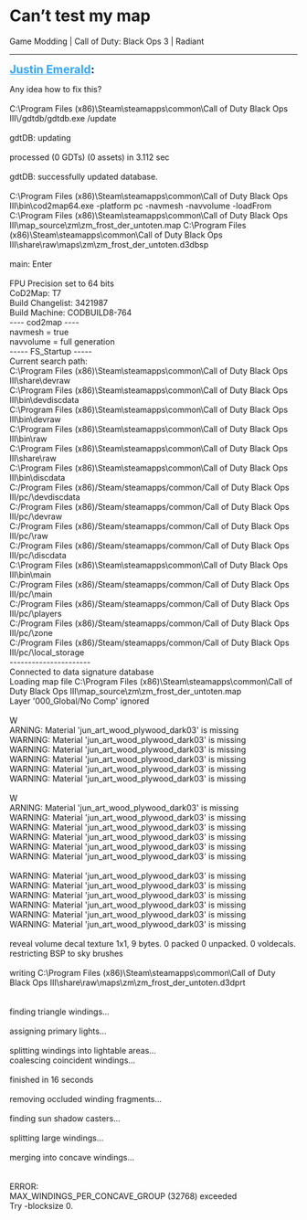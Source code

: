 # Can’t test my map
Game Modding | Call of Duty: Black Ops 3 | Radiant

---
<strong style="font-size: 1.4em;"><span style="text-decoration: underline;text-decoration-color: #34a7f9;"><span style="color:#34a7f9;">Justin Emerald</span></span>:</strong>

<p>Any idea how to fix this?<br /><br />C:\Program Files (x86)\Steam\steamapps\common\Call of Duty Black Ops III\/gdtdb/gdtdb.exe /update<br /><br />gdtDB: updating<br /><br />processed (0 GDTs) (0 assets) in 3.112 sec<br /><br />gdtDB: successfully updated database.<br /><br />C:\Program Files (x86)\Steam\steamapps\common\Call of Duty Black Ops III\bin\cod2map64.exe -platform pc -navmesh -navvolume -loadFrom C:\Program Files (x86)\Steam\steamapps\common\Call of Duty Black Ops III\map_source\zm\zm_frost_der_untoten.map C:\Program Files (x86)\Steam\steamapps\common\Call of Duty Black Ops III\share\raw\maps\zm\zm_frost_der_untoten.d3dbsp<br /><br />main: Enter<br /><br />FPU Precision set to 64 bits<br />CoD2Map: T7<br />Build Changelist: 3421987<br />Build Machine: CODBUILD8-764<br />---- cod2map ----<br />navmesh = true<br />navvolume = full generation<br />----- FS_Startup -----<br />Current search path:<br />C:\Program Files (x86)\Steam\steamapps\common\Call of Duty Black Ops III\share\devraw<br />C:\Program Files (x86)\Steam\steamapps\common\Call of Duty Black Ops III\bin\devdiscdata<br />C:\Program Files (x86)\Steam\steamapps\common\Call of Duty Black Ops III\bin\devraw<br />C:\Program Files (x86)\Steam\steamapps\common\Call of Duty Black Ops III\bin\raw<br />C:\Program Files (x86)\Steam\steamapps\common\Call of Duty Black Ops III\share\raw<br />C:\Program Files (x86)\Steam\steamapps\common\Call of Duty Black Ops III\bin\discdata<br />C:/Program Files (x86)/Steam/steamapps/common/Call of Duty Black Ops III/pc/\devdiscdata<br />C:/Program Files (x86)/Steam/steamapps/common/Call of Duty Black Ops III/pc/\devraw<br />C:/Program Files (x86)/Steam/steamapps/common/Call of Duty Black Ops III/pc/\raw<br />C:/Program Files (x86)/Steam/steamapps/common/Call of Duty Black Ops III/pc/\discdata<br />C:\Program Files (x86)\Steam\steamapps\common\Call of Duty Black Ops III\bin\main<br />C:/Program Files (x86)/Steam/steamapps/common/Call of Duty Black Ops III/pc/\main<br />C:/Program Files (x86)/Steam/steamapps/common/Call of Duty Black Ops III/pc/\players<br />C:/Program Files (x86)/Steam/steamapps/common/Call of Duty Black Ops III/pc/\zone<br />C:/Program Files (x86)/Steam/steamapps/common/Call of Duty Black Ops III/pc/\local_storage<br />----------------------<br />Connected to data signature database<br />Loading map file C:\Program Files (x86)\Steam\steamapps\common\Call of Duty Black Ops III\map_source\zm\zm_frost_der_untoten.map<br />Layer &#39;000_Global/No Comp&#39; ignored<br /><br />W<br />ARNING: Material &#39;jun_art_wood_plywood_dark03&#39; is missing<br />WARNING: Material &#39;jun_art_wood_plywood_dark03&#39; is missing<br />WARNING: Material &#39;jun_art_wood_plywood_dark03&#39; is missing<br />WARNING: Material &#39;jun_art_wood_plywood_dark03&#39; is missing<br />WARNING: Material &#39;jun_art_wood_plywood_dark03&#39; is missing<br />WARNING: Material &#39;jun_art_wood_plywood_dark03&#39; is missing<br /><br />W<br />ARNING: Material &#39;jun_art_wood_plywood_dark03&#39; is missing<br />WARNING: Material &#39;jun_art_wood_plywood_dark03&#39; is missing<br />WARNING: Material &#39;jun_art_wood_plywood_dark03&#39; is missing<br />WARNING: Material &#39;jun_art_wood_plywood_dark03&#39; is missing<br />WARNING: Material &#39;jun_art_wood_plywood_dark03&#39; is missing<br />WARNING: Material &#39;jun_art_wood_plywood_dark03&#39; is missing<br /><br />WARNING: Material &#39;jun_art_wood_plywood_dark03&#39; is missing<br />WARNING: Material &#39;jun_art_wood_plywood_dark03&#39; is missing<br />WARNING: Material &#39;jun_art_wood_plywood_dark03&#39; is missing<br />WARNING: Material &#39;jun_art_wood_plywood_dark03&#39; is missing<br />WARNING: Material &#39;jun_art_wood_plywood_dark03&#39; is missing<br />WARNING: Material &#39;jun_art_wood_plywood_dark03&#39; is missing<br /><br />reveal volume decal texture 1x1, 9 bytes. 0 packed 0 unpacked. 0 voldecals.<br />restricting BSP to sky brushes<br /><br />writing C:\Program Files (x86)\Steam\steamapps\common\Call of Duty Black Ops III\share\raw\maps\zm\zm_frost_der_untoten.d3dprt<br /><br /><br />finding triangle windings...<br /><br />assigning primary lights...<br /><br />splitting windings into lightable areas...<br />coalescing coincident windings...<br /><br />finished in 16 seconds<br /><br />removing occluded winding fragments...<br /><br />finding sun shadow casters...<br /><br />splitting large windings...<br /><br />merging into concave windings...<br /><br /><br />ERROR:<br />MAX_WINDINGS_PER_CONCAVE_GROUP (32768) exceeded<br />Try -blocksize 0.</p>
